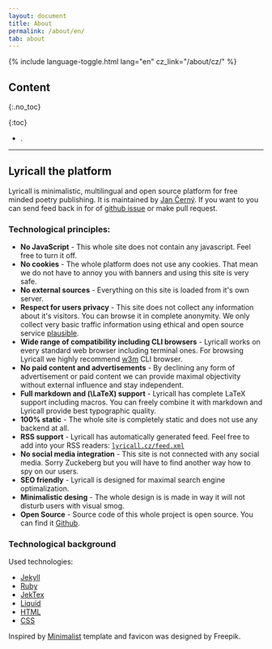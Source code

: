 ```yaml
---
layout: document
title: About
permalink: /about/en/
tab: about
---
```


{% include language-toggle.html lang="en" cz_link="/about/cz/" %}

## Content
{:.no_toc}

{:toc}
- .
 
---

## Lyricall the platform
Lyricall is minimalistic, multilingual and open source platform for free minded poetry 
publishing. It is maintained by [Jan Černý](https://blackblog.cz/). If you want to you 
can send feed back in for of [github issue](https://github.com/yagarea/lyricall/issues) 
or make pull request.

### Technological principles:
- **No JavaScript** - This whole site does not contain any javascript. Feel free to 
turn it off.
- **No cookies** - The whole platform does not use any cookies. That mean we do not 
have to annoy you with banners and using this site is very safe.
- **No external sources** - Everything on this site is loaded from it's own server.
- **Respect for users privacy** - This site does not collect any information about 
it's visitors. You can browse it in complete anonymity. We only collect very basic 
traffic information using ethical and open source service 
[plausible](https://plausible.io/).
- **Wide range of compatibility including CLI browsers** - Lyricall works on every 
standard web browser including terminal ones. For browsing Lyricall we highly 
recommend [w3m](http://w3m.sourceforge.net/) CLI browser.
- **No paid content and advertisements** - By declining any form of advertisement or 
paid content we can provide maximal objectivity without external influence and stay 
independent.
- **Full markdown and \(\LaTeX\) support** - Lyricall has complete LaTeX support 
including macros. You can freely combine it with markdown and Lyricall provide best 
typographic quality.
- **100% static** - The whole site is completely static and does not use any backend 
at all.
- **RSS support** - Lyricall has automatically generated feed. Feel free to add into 
your RSS readers: [`lyricall.cz/feed.xml`](https://lyricall.cz/feed.xml)
- **No social media integration** - This site is not connected with any social media. 
Sorry Zuckeberg but you will have to find another way how to spy on our users.
- **SEO friendly** - Lyricall is designed for maximal search engine optimalization.
- **Minimalistic desing** - The whole design is is made in way it will not disturb 
users with visual smog.
- **Open Source** - Source code of this whole project is open source. You can find it 
[Github](https://github.com/yagarea/lyricall).


### Technological background

Used technologies:
- [Jekyll](https://jekyllrb.com/)
- [Ruby](https://www.ruby-lang.org/en/)
- [JekTex](https://rubygems.org/gems/jektex)
- [Liquid](https://shopify.github.io/liquid/)
- [HTML](https://en.wikipedia.org/wiki/HTML)
- [CSS](https://en.wikipedia.org/wiki/CSS)

Inspired by [Minimalist](https://github.com/Trybnetic/minimalist/) template and favicon
was designed by Freepik.


